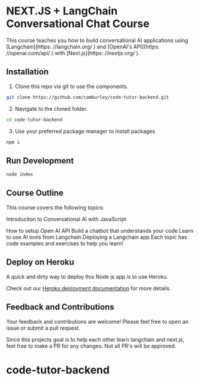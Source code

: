# NEXT.JS + LangChain Conversational Chat Course

This course teaches you how to build conversational AI applications using [Langchain](https: //langchain.org/ ) and [OpenAI's API](https: //openai.com/api/ ) with [Next.js](https: //nextjs.org/ ).


## Installation

1. Clone this repo via git to use the components.

```bash
git clone https://github.com/camburley/code-tutor-backend.git
```

2. Navigate to the cloned folder.

```bash
cd code-tutor-backend
```

3. Use your preferred package manager to install packages.

```bash
npm i
```

## Run Development

```bash
node index
```

## Course Outline
This course covers the following topics:

Introduciton to Conversational AI with JavaScript

How to setup Open AI API
Build a chatbot that understands your code
Learn to use AI tools from Langchain
Deploying a Langchain app
Each topic has code examples and exercises to help you learn!

## Deploy on Heroku
A quick and dirty way to deploy this Node js app is to use Heroku.

Check out our [Heroku deployment documentation](https://devcenter.heroku.com/articles/getting-started-with-nodejs) for more details.

## Feedback and Contributions
Your feedback and contributions are welcome! Please feel free to open an issue or submit a pull request.

Since this projects goal is to help each other learn langchain and next.js, feel free to make a PR for any changes. Not all PR's will be approved.

# code-tutor-backend
